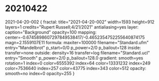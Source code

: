 # 20210422

2021-04-20-002 {
fractal:
  title="2021-04-20-002" width=1593 height=912 layers=1
  credits="Rupert Russell;4/21/2021" antialiasing=yes
layer:
  caption="Background" opacity=100
mapping:
  center=-0.6745898607297849538417/-0.4652354752255640874175
  magn=2.1559107E11
formula:
  maxiter=100000 filename="Standard.ufm" entry="Mandelbrot"
  p_start=0/0 p_power=2/0 p_bailout=128
inside:
  transfer=none
outside:
  density=16 transfer=log filename="Standard.ucl" entry="Smooth"
  p_power=2/0 p_bailout=128.0
gradient:
  smooth=yes rotation=1 index=0 color=6555392 index=64 color=13331232
  index=249 color=7536640 index=257 color=43775 index=343 color=512
opacity:
  smooth=no index=0 opacity=255
}
